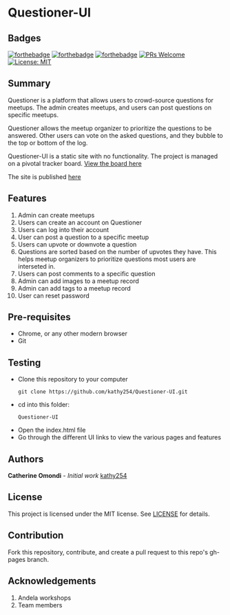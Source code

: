 # Questioner-UI

Badges
-------------------------
[![forthebadge](https://forthebadge.com/images/badges/uses-html.svg)](https://forthebadge.com) [![forthebadge](https://forthebadge.com/images/badges/uses-css.svg)](https://forthebadge.com) [![forthebadge](https://forthebadge.com/images/badges/uses-js.svg)](https://forthebadge.com) [![PRs Welcome](https://img.shields.io/badge/PRs-welcome-brightgreen.svg?style=flat-square)](http://makeapullrequest.com) [![License: MIT](https://img.shields.io/badge/License-MIT-yellow.svg)](https://opensource.org/licenses/MIT)

Summary
---------------
Questioner is a platform that allows users to crowd-source questions for meetups. The admin creates meetups, and users can post questions on specific meetups. 

Questioner allows the meetup organizer to prioritize the questions to be answered. Other users can vote on the asked questions, and they bubble to the top or bottom of the log.

Questioner-UI is a static site with no functionality. The project is managed on a pivotal tracker board. [View the board here](https://www.pivotaltracker.com/n/projects/2235129)

The site is published [here](https://kathy254.github.io/Questioner-UI/UI/index.html)

Features
----------------
1. Admin can create meetups
2. Users can create an account on Questioner
3. Users can log into their account
4. User can post a question to a specific meetup
5. Users can upvote or downvote a question
6. Questions are sorted based on the number of upvotes they have. This helps meetup organizers to prioritize questions most users are interseted in.
7. Users can post comments to a specific question
8. Admin can add images to a meetup record
9. Admin can add tags to a meetup record
10. User can reset password

Pre-requisites
-------------
- Chrome, or any other modern browser
- Git

Testing
----------------
- Clone this repository to your computer
    ```
    git clone https://github.com/kathy254/Questioner-UI.git
    ```
- cd into this folder:
    ```
    Questioner-UI
    ```
- Open the index.html file
- Go through the different UI links to view the various pages and features

Authors
----------------
**Catherine Omondi** - _Initial work_ [kathy254](https://github.com/kathy254)

License
----------
This project is licensed under the MIT license. See [LICENSE](https://github.com/kathy254/Questioner-UI/blob/master/LICENSE) for details.

Contribution
---------------
Fork this repository, contribute, and create a pull request to this repo's gh-pages branch.

Acknowledgements
-----------------
1. Andela workshops
2. Team members

   
